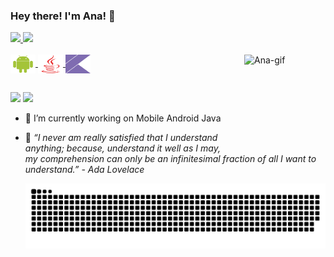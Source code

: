 ### Hey there! I'm Ana! 👋
<div>
  <a href="https://github.com/anabibelforscher">
  <img height="180em" src="https://github-readme-stats.vercel.app/api?username=anabibelforscher&show_icons=true&theme=material-palenight&include_all_commits=true&count_private=true"/>
  <img height="180em" src="https://github-readme-stats.vercel.app/api/top-langs/?username=anabibelforscher&layout=compact&langs_count=7&theme=material-palenight"/>
</div>
  
 <div style="display: inline_block"><br>
    <img align="center" alt="Ana-Android" height="30" width="40" src="https://raw.githubusercontent.com/devicons/devicon/master/icons/android/android-plain.svg">
    <img align="center" alt="Ana-Java" height="30" width="40" src="https://raw.githubusercontent.com/devicons/devicon/master/icons/java/java-plain.svg">
   <img align="center" alt="Ana-Java" height="30" width="40" src="https://raw.githubusercontent.com/devicons/devicon/master/icons/kotlin/kotlin-plain.svg">
  <img align="right" alt="Ana-gif" src="https://i.picasion.com/pic91/56edb19290c3f628de6de201a021dd9a.gif" width="130" height="130" border="0"">
</div>
  
  
  ##
 
<div> 
  <a href = "mailto:anaolivercontact@gmail.com"><img src="https://img.shields.io/badge/-Gmail-%23333?style=for-the-badge&logo=gmail&logoColor=white" target="_blank"></a>
  <a href="https://www.linkedin.com/in/ana-flavia-oliver/" target="_blank"><img src="https://img.shields.io/badge/-LinkedIn-%230077B5?style=for-the-badge&logo=linkedin&logoColor=white" target="_blank"></a> 
 
- 🔭 I’m currently working on Mobile Android Java
- 🌱 <i>“I never am really satisfied that I understand anything; because, understand it well as I may, <br> my comprehension can only be an infinitesimal fraction of all I want to understand.” - Ada Lovelace</i>

  ![Snake animation](https://github.com/anabibelforscher/anabibelforscher/blob/output/github-contribution-grid-snake.svg)
 
</div>
  
